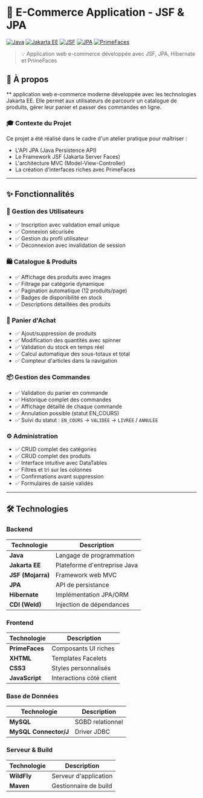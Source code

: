 # 🛒 E-Commerce Application - JSF & JPA

[![Java](https://img.shields.io/badge/Java-17-orange.svg)](https://www.oracle.com/java/)
[![Jakarta EE](https://img.shields.io/badge/Jakarta%20EE-10-blue.svg)](https://jakarta.ee/)
[![JSF](https://img.shields.io/badge/JSF-4.0-green.svg)](https://jakarta.ee/specifications/faces/)
[![JPA](https://img.shields.io/badge/JPA-3.0-red.svg)](https://jakarta.ee/specifications/persistence/)
[![PrimeFaces](https://img.shields.io/badge/PrimeFaces-15.0-yellow.svg)](https://www.primefaces.org/)


> 💡 Application web e-commerce  développée avec JSF, JPA, Hibernate et PrimeFaces


## 🎯 À propos

** application web e-commerce moderne développée avec les technologies Jakarta EE. Elle permet aux utilisateurs de parcourir un catalogue de produits, gérer leur panier et passer des commandes en ligne.

### 🎓 Contexte du Projet
Ce projet a été réalisé dans le cadre d'un atelier pratique pour maîtriser :
- L'API JPA (Java Persistence API)
- Le Framework JSF (Jakarta Server Faces)
- L'architecture MVC (Model-View-Controller)
- La création d'interfaces riches avec PrimeFaces

---

## ✨ Fonctionnalités

### 👤 Gestion des Utilisateurs
- ✅ Inscription avec validation email unique
- ✅ Connexion sécurisée
- ✅ Gestion du profil utilisateur
- ✅ Déconnexion avec invalidation de session

### 🛍️ Catalogue & Produits
- ✅ Affichage des produits avec images
- ✅ Filtrage par catégorie dynamique
- ✅ Pagination automatique (12 produits/page)
- ✅ Badges de disponibilité en stock
- ✅ Descriptions détaillées des produits

### 🛒 Panier d'Achat
- ✅ Ajout/suppression de produits
- ✅ Modification des quantités avec spinner
- ✅ Validation du stock en temps réel
- ✅ Calcul automatique des sous-totaux et total
- ✅ Compteur d'articles dans la navigation

### 📦 Gestion des Commandes
- ✅ Validation du panier en commande
- ✅ Historique complet des commandes
- ✅ Affichage détaillé de chaque commande
- ✅ Annulation possible (statut EN_COURS)
- ✅ Suivi du statut : `EN_COURS` → `VALIDÉE` → `LIVRÉE` / `ANNULÉE`

### ⚙️ Administration
- ✅ CRUD complet des catégories
- ✅ CRUD complet des produits
- ✅ Interface intuitive avec DataTables
- ✅ Filtres et tri sur les colonnes
- ✅ Confirmations avant suppression
- ✅ Formulaires de saisie validés

---

## 🛠️ Technologies

### Backend
| Technologie | Description |
|-------------|-------------|
| **Java** | Langage de programmation |
| **Jakarta EE** |  Plateforme d'entreprise Java |
| **JSF (Mojarra)** | Framework web MVC |
| **JPA** | API de persistance |
| **Hibernate** |  Implémentation JPA/ORM |
| **CDI (Weld)** | Injection de dépendances |

### Frontend
| Technologie |Description |
|-------------|-------------|
| **PrimeFaces** | Composants UI riches |
| **XHTML** |  Templates Facelets |
| **CSS3** | Styles personnalisés |
| **JavaScript** |  Interactions côté client |

### Base de Données
| Technologie | Description |
|-------------|-------------|
| **MySQL** |SGBD relationnel |
| **MySQL Connector/J** |Driver JDBC |

### Serveur & Build
| Technologie | Description |
|-------------|-------------|
| **WildFly** |  Serveur d'application |
| **Maven** | Gestionnaire de build |

